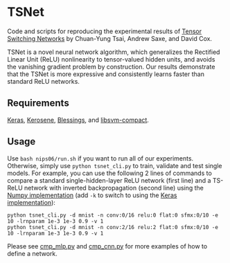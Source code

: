 # TSNet
Code and scripts for reproducing the experimental results of [Tensor Switching Networks](https://arxiv.org/) by Chuan-Yung Tsai, Andrew Saxe, and David Cox.

TSNet is a novel neural network algorithm, which generalizes the Rectified Linear Unit (ReLU) nonlinearity to tensor-valued hidden units, and avoids the vanishing gradient problem by construction.
Our results demonstrate that the TSNet is more expressive and consistently learns faster than standard ReLU networks.

## Requirements

[Keras](https://github.com/fchollet/keras), [Kerosene](https://github.com/dribnet/kerosene), [Blessings](https://github.com/erikrose/blessings), and [libsvm-compact](http://www.di.ens.fr/data/software/).

## Usage

Use `bash nips06/run.sh` if you want to run all of our experiments.
Otherwise, simply use `python tsnet_cli.py` to train, validate and test single models.
For example, you can use the following 2 lines of commands to compare a standard single-hidden-layer ReLU network (first line) and a TS-ReLU network with inverted backpropagation (second line) using the [Numpy implementation](tsnet/core_numpy) (add `-k` to switch to using the [Keras implementation](tsnet/core_keras)):
```
python tsnet_cli.py -d mnist -n conv:0/16 relu:0 flat:0 sfmx:0/10 -e 10 -lrnparam 1e-3 1e-3 0.9 -v 1
python tsnet_cli.py -d mnist -n conv:2/16 relu:2 flat:0 sfmx:0/10 -e 10 -lrnparam 1e-3 1e-3 0.9 -v 1
```

Please see [cmp_mlp.py](nips16/experiments/cmp_mlp.py) and [cmp_cnn.py](nips16/experiments/cmp_cnn.py) for more examples of how to define a network.

